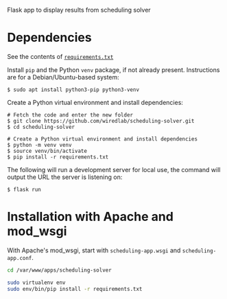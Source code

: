Flask app to display results from scheduling solver

# Dependencies

See the contents of [`requirements.txt`](requirements.txt)


Install `pip` and the Python `venv` package, if not already present.
Instructions are for a Debian/Ubuntu-based system:

```console
$ sudo apt install python3-pip python3-venv
```



Create a Python virtual environment and install dependencies:

```console
# Fetch the code and enter the new folder
$ git clone https://github.com/wiredlab/scheduling-solver.git
$ cd scheduling-solver

# Create a Python virtual environment and install dependencies
$ python -m venv venv
$ source venv/bin/activate
$ pip install -r requirements.txt
```


The following will run a development server for local use, the command will output the URL the server is listening on:

```console
$ flask run
```



# Installation with Apache and mod_wsgi

With Apache's mod_wsgi, start with `scheduling-app.wsgi` and `scheduling-app.conf`.

```bash
cd /var/www/apps/scheduling-solver

sudo virtualenv env
sudo env/bin/pip install -r requirements.txt
```

